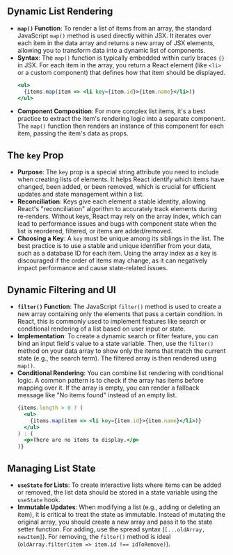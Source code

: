 ## Dynamic List Rendering
- **`map()` Function**: To render a list of items from an array, the standard JavaScript `map()` method is used directly within JSX. It iterates over each item in the data array and returns a new array of JSX elements, allowing you to transform data into a dynamic list of components.
- **Syntax**: The `map()` function is typically embedded within curly braces `{}` in JSX. For each item in the array, you return a React element (like `<li>` or a custom component) that defines how that item should be displayed.
    ```jsx
    <ul>
      {items.map(item => <li key={item.id}>{item.name}</li>)}
    </ul>
    ```
- **Component Composition**: For more complex list items, it's a best practice to extract the item's rendering logic into a separate component. The `map()` function then renders an instance of this component for each item, passing the item's data as props.

## The `key` Prop
- **Purpose**: The `key` prop is a special string attribute you need to include when creating lists of elements. It helps React identify which items have changed, been added, or been removed, which is crucial for efficient updates and state management within a list.
- **Reconciliation**: Keys give each element a stable identity, allowing React's "reconciliation" algorithm to accurately track elements during re-renders. Without keys, React may rely on the array index, which can lead to performance issues and bugs with component state when the list is reordered, filtered, or items are added/removed.
- **Choosing a Key**: A `key` must be unique among its siblings in the list. The best practice is to use a stable and unique identifier from your data, such as a database ID for each item. Using the array index as a key is discouraged if the order of items may change, as it can negatively impact performance and cause state-related issues.

## Dynamic Filtering and UI
- **`filter()` Function**: The JavaScript `filter()` method is used to create a new array containing only the elements that pass a certain condition. In React, this is commonly used to implement features like search or conditional rendering of a list based on user input or state.
- **Implementation**: To create a dynamic search or filter feature, you can bind an input field's value to a state variable. Then, use the `filter()` method on your data array to show only the items that match the current state (e.g., the search term). The filtered array is then rendered using `map()`.
- **Conditional Rendering**: You can combine list rendering with conditional logic. A common pattern is to check if the array has items before mapping over it. If the array is empty, you can render a fallback message like "No items found" instead of an empty list.
    ```jsx
    {items.length > 0 ? (
      <ul>
        {items.map(item => <li key={item.id}>{item.name}</li>)}
      </ul>
    ) : (
      <p>There are no items to display.</p>
    )}
    ```

## Managing List State
- **`useState` for Lists**: To create interactive lists where items can be added or removed, the list data should be stored in a state variable using the `useState` hook.
- **Immutable Updates**: When modifying a list (e.g., adding or deleting an item), it is critical to treat the state as immutable. Instead of mutating the original array, you should create a new array and pass it to the state setter function. For adding, use the spread syntax (`[...oldArray, newItem]`). For removing, the `filter()` method is ideal (`oldArray.filter(item => item.id !== idToRemove)`).
